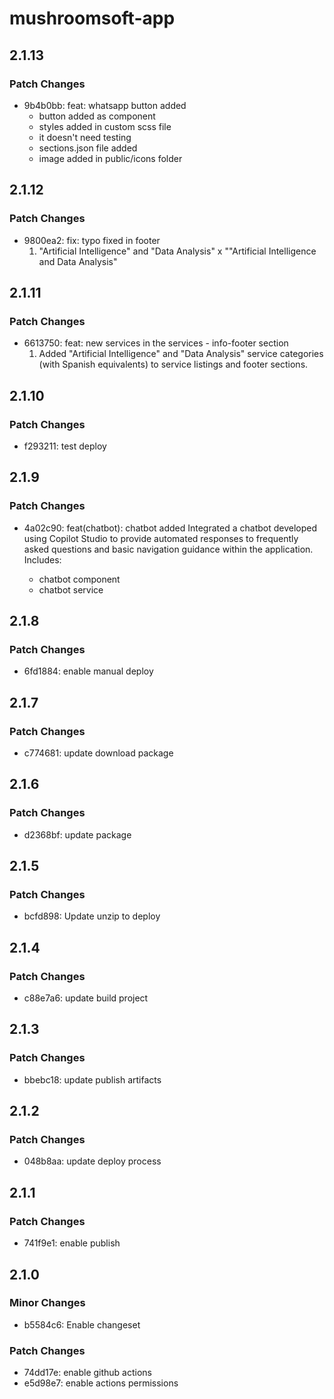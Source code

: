 # mushroomsoft-app

## 2.1.13

### Patch Changes

- 9b4b0bb: feat: whatsapp button added
  - button added as component
  - styles added in custom scss file
  - it doesn't need testing
  - sections.json file added
  - image added in public/icons folder

## 2.1.12

### Patch Changes

- 9800ea2: fix: typo fixed in footer
  1. "Artificial Intelligence" and "Data Analysis" x ""Artificial Intelligence and Data Analysis"

## 2.1.11

### Patch Changes

- 6613750: feat: new services in the services - info-footer section
  1. Added "Artificial Intelligence" and "Data Analysis" service categories (with Spanish equivalents) to service listings and footer sections.

## 2.1.10

### Patch Changes

- f293211: test deploy

## 2.1.9

### Patch Changes

- 4a02c90: feat(chatbot): chatbot added
  Integrated a chatbot developed using Copilot Studio to provide automated responses to frequently asked questions and basic navigation guidance within the application.
  Includes:

  - chatbot component
  - chatbot service

## 2.1.8

### Patch Changes

- 6fd1884: enable manual deploy

## 2.1.7

### Patch Changes

- c774681: update download package

## 2.1.6

### Patch Changes

- d2368bf: update package

## 2.1.5

### Patch Changes

- bcfd898: Update unzip to deploy

## 2.1.4

### Patch Changes

- c88e7a6: update build project

## 2.1.3

### Patch Changes

- bbebc18: update publish artifacts

## 2.1.2

### Patch Changes

- 048b8aa: update deploy process

## 2.1.1

### Patch Changes

- 741f9e1: enable publish

## 2.1.0

### Minor Changes

- b5584c6: Enable changeset

### Patch Changes

- 74dd17e: enable github actions
- e5d98e7: enable actions permissions
